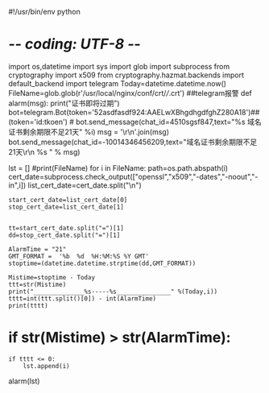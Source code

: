 #!/usr/bin/env python
# -*- coding: UTF-8 -*-
import os,datetime
import sys
import glob
import subprocess
from cryptography import x509
from cryptography.hazmat.backends import default_backend
import telegram
Today=datetime.datetime.now()
FileName=glob.glob(r'/usr/local/nginx/conf/crt/*/*.crt')
##telegram报警
def  alarm(msg):
        print("证书即将过期")
        bot=telegram.Bot(token='52asdfasdf924:AAELwXBhgdhgdfghZ280A18')##(token='id:tkoen')
     #   bot.send_message(chat_id=4510sgsf847,text="%s 域名证书剩余期限不足21天" %i)
        msg = '\r\n'.join(msg)
        bot.send_message(chat_id=-10014346456209,text="域名证书剩余期限不足21天\r\n %s " % msg)

lst = []
#print(FileName)
for i in FileName:
    path=os.path.abspath(i)
    cert_date=subprocess.check_output(["openssl","x509","-dates","-noout","-in",i])
    list_cert_date=cert_date.split("\n")

    start_cert_date=list_cert_date[0]
    stop_cert_date=list_cert_date[1]


    tt=start_cert_date.split("=")[1]
    dd=stop_cert_date.split("=")[1]

    AlarmTime = "21"
    GMT_FORMAT =  '%b  %d  %H:%M:%S %Y GMT'
    stoptime=(datetime.datetime.strptime(dd,GMT_FORMAT))

    Mistime=stoptime - Today
    ttt=str(Mistime)
    print("______________%s-----%s_______________" %(Today,i))
    tttt=int(ttt.split()[0]) - int(AlarmTime)
    print(tttt)
#    if  str(Mistime) > str(AlarmTime):
    if tttt <= 0:
        lst.append(i)


alarm(lst)

